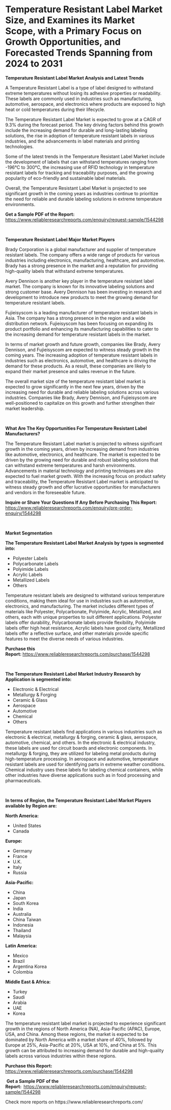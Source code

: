 <p><h1>Temperature Resistant Label Market Size, and Examines its Market Scope, with a Primary Focus on Growth Opportunities, and Forecasted Trends Spanning from 2024 to 2031</h1></p><p><strong>Temperature Resistant Label Market Analysis and Latest Trends</strong></p>
<p><p>A Temperature Resistant Label is a type of label designed to withstand extreme temperatures without losing its adhesive properties or readability. These labels are commonly used in industries such as manufacturing, automotive, aerospace, and electronics where products are exposed to high heat or cold temperatures during their lifecycle.</p><p>The Temperature Resistant Label Market is expected to grow at a CAGR of 9.3% during the forecast period. The key driving factors behind this growth include the increasing demand for durable and long-lasting labeling solutions, the rise in adoption of temperature resistant labels in various industries, and the advancements in label materials and printing technologies.</p><p>Some of the latest trends in the Temperature Resistant Label Market include the development of labels that can withstand temperatures ranging from -196°C to 300°C, the increasing use of RFID technology in temperature resistant labels for tracking and traceability purposes, and the growing popularity of eco-friendly and sustainable label materials.</p><p>Overall, the Temperature Resistant Label Market is projected to see significant growth in the coming years as industries continue to prioritize the need for reliable and durable labeling solutions in extreme temperature environments.</p></p>
<p><strong>Get a Sample PDF of the Report:&nbsp;</strong> <a href="https://www.reliableresearchreports.com/enquiry/request-sample/1544298">https://www.reliableresearchreports.com/enquiry/request-sample/1544298</a></p>
<p>&nbsp;</p>
<p><strong>Temperature Resistant Label Major Market Players</strong></p>
<p><p>Brady Corporation is a global manufacturer and supplier of temperature resistant labels. The company offers a wide range of products for various industries including electronics, manufacturing, healthcare, and automotive. Brady has a strong presence in the market and a reputation for providing high-quality labels that withstand extreme temperatures.</p><p>Avery Dennison is another key player in the temperature resistant label market. The company is known for its innovative labeling solutions and strong customer base. Avery Dennison has been investing in research and development to introduce new products to meet the growing demand for temperature resistant labels.</p><p>Fujieisyscom is a leading manufacturer of temperature resistant labels in Asia. The company has a strong presence in the region and a wide distribution network. Fujieisyscom has been focusing on expanding its product portfolio and enhancing its manufacturing capabilities to cater to the increasing demand for temperature resistant labels in the market.</p><p>In terms of market growth and future growth, companies like Brady, Avery Dennison, and Fujieisyscom are expected to witness steady growth in the coming years. The increasing adoption of temperature resistant labels in industries such as electronics, automotive, and healthcare is driving the demand for these products. As a result, these companies are likely to expand their market presence and sales revenue in the future.</p><p>The overall market size of the temperature resistant label market is expected to grow significantly in the next few years, driven by the increasing need for durable and reliable labeling solutions across various industries. Companies like Brady, Avery Dennison, and Fujieisyscom are well-positioned to capitalize on this growth and further strengthen their market leadership.</p></p>
<p>&nbsp;</p>
<p><strong>What Are The Key Opportunities For Temperature Resistant Label Manufacturers?</strong></p>
<p><p>The Temperature Resistant Label market is projected to witness significant growth in the coming years, driven by increasing demand from industries like automotive, electronics, and healthcare. The market is expected to be driven by the growing need for durable and robust labeling solutions that can withstand extreme temperatures and harsh environments. Advancements in material technology and printing techniques are also expected to fuel market growth. With the increasing focus on product safety and traceability, the Temperature Resistant Label market is anticipated to witness steady growth and offer lucrative opportunities for manufacturers and vendors in the foreseeable future.</p></p>
<p><strong>Inquire or Share Your Questions If Any Before Purchasing This Report:</strong> <a href="https://www.reliableresearchreports.com/enquiry/pre-order-enquiry/1544298">https://www.reliableresearchreports.com/enquiry/pre-order-enquiry/1544298</a></p>
<p>&nbsp;</p>
<p><strong>Market Segmentation</strong></p>
<p><strong>The Temperature Resistant Label Market Analysis by types is segmented into:</strong></p>
<p><ul><li>Polyester Labels</li><li>Polycarbonate Labels</li><li>Polyimide Labels</li><li>Acrylic Labels</li><li>Metallized Labels</li><li>Others</li></ul></p>
<p><p>Temperature resistant labels are designed to withstand various temperature conditions, making them ideal for use in industries such as automotive, electronics, and manufacturing. The market includes different types of materials like Polyester, Polycarbonate, Polyimide, Acrylic, Metallized, and others, each with unique properties to suit different applications. Polyester labels offer durability, Polycarbonate labels provide flexibility, Polyimide labels offer high heat resistance, Acrylic labels have good clarity, Metallized labels offer a reflective surface, and other materials provide specific features to meet the diverse needs of various industries.</p></p>
<p><strong>Purchase this Report:&nbsp;</strong><a href="https://www.reliableresearchreports.com/purchase/1544298">https://www.reliableresearchreports.com/purchase/1544298</a></p>
<p>&nbsp;</p>
<p><strong>The Temperature Resistant Label Market Industry Research by Application is segmented into:</strong></p>
<p><ul><li>Electronic & Electrical</li><li>Metallurgy & Forging</li><li>Ceramic & Glass</li><li>Aerospace</li><li>Automotive</li><li>Chemical</li><li>Others</li></ul></p>
<p><p>Temperature resistant labels find applications in various industries such as electronic & electrical, metallurgy & forging, ceramic & glass, aerospace, automotive, chemical, and others. In the electronic & electrical industry, these labels are used for circuit boards and electronic components. In metallurgy & forging, they are utilized for labeling metal products during high-temperature processing. In aerospace and automotive, temperature resistant labels are used for identifying parts in extreme weather conditions. Chemical industry uses these labels for labeling chemical containers, while other industries have diverse applications such as in food processing and pharmaceuticals.</p></p>
<p>&nbsp;</p>
<p><strong>In terms of Region, the Temperature Resistant Label Market Players available by Region are:</strong></p>
<p>
    <p> <strong> North America: </strong>
        <ul>
            <li>United States</li>
            <li>Canada</li>
        </ul>
        </p> 
    <p> <strong> Europe: </strong>
        <ul>
            <li>Germany</li>
            <li>France</li>
            <li>U.K.</li>
            <li>Italy</li>
            <li>Russia</li>
        </ul>
        </p> 
    <p> <strong> Asia-Pacific: </strong>
        <ul>
            <li>China</li>
            <li>Japan</li>
            <li>South Korea</li>
            <li>India</li>
            <li>Australia</li>
            <li>China Taiwan</li>
            <li>Indonesia</li>
            <li>Thailand</li>
            <li>Malaysia</li>
        </ul>
        </p> 
    <p> <strong> Latin America: </strong>
        <ul>
            <li>Mexico</li>
            <li>Brazil</li>
            <li>Argentina Korea</li>
            <li>Colombia</li>
        </ul>
        </p> 
    <p> <strong> Middle East & Africa: </strong>
        <ul>
            <li>Turkey</li>
            <li>Saudi</li>
            <li>Arabia</li>
            <li>UAE</li>
            <li>Korea</li>
        </ul>
    </p>
    </p>
<p><p>The temperature resistant label market is projected to experience significant growth in the regions of North America (NA), Asia-Pacific (APAC), Europe, USA, and China. Among these regions, the market is expected to be dominated by North America with a market share of 40%, followed by Europe at 25%, Asia-Pacific at 20%, USA at 10%, and China at 5%. This growth can be attributed to increasing demand for durable and high-quality labels across various industries within these regions.</p></p>
<p><strong>Purchase this Report: </strong><a href="https://www.reliableresearchreports.com/purchase/1544298">https://www.reliableresearchreports.com/purchase/1544298</a></p>
<p>&nbsp;<strong>Get a Sample PDF of the Report:&nbsp;&nbsp;</strong><a href="https://www.reliableresearchreports.com/enquiry/request-sample/1544298">https://www.reliableresearchreports.com/enquiry/request-sample/1544298</a></p>
<p><strong></strong></p>
<p>Check more reports on https://www.reliableresearchreports.com/</p>